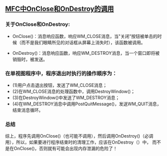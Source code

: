 ## [MFC中OnClose和OnDestroy的调用](https://blog.csdn.net/u014350471/article/details/38437287)
### 关于OnClose和OnDestroy:
* OnClose()：消息响应函数，响应WM_CLOSE消息，当"关闭"按钮被单击的时候（而不是我们眼睛所见的对话框从屏幕上消失时），该函数被调用。

* OnDestroy()：消息响应函数，响应WM_DESTROY消息，当一个窗口即将被销毁时，被发送。

### 在单视图程序中，程序退出时执行的操作顺序为：
* (1)用户点击退出按钮，发送了WM_CLOSE消息；
* (2)在WM_CLOSE消息的处理函数中，调用DestroyWindow()；
* (3)在DestroyWindow()中发送了WM_DESTROY消息；
* (4)在WM_DESTROY消息中调用PostQuitMessage()，发送WM_QUIT消息，结束消息循环。

### 总结
综上，程序先调用OnClose()（也可能不调用），然后调用OnDestroy()（必调用），所以，如果要进行程序结束时的清理工作，应该在OnDestroy（）中，
而不是在OnClose()，否则就有可能会出现内存泄漏的危险了！
